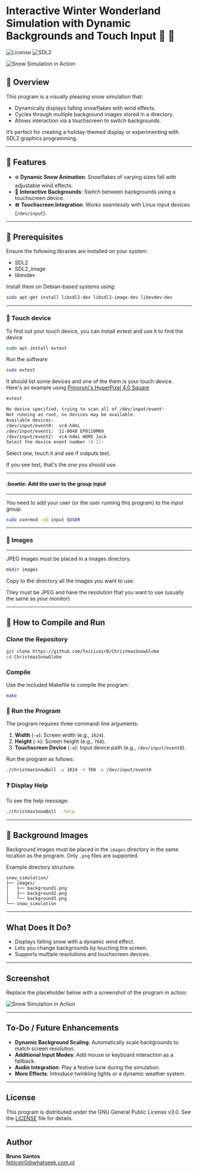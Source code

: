 # Interactive Winter Wonderland Simulation with Dynamic Backgrounds and Touch Input :christmas_tree: :santa:
![License](https://img.shields.io/badge/license-GPLv3-blue.svg) ![SDL2](https://img.shields.io/badge/dependency-SDL2-blue.svg)

![Snow Simulation in Action](example_screenshot.png)

## :guitar: Overview

This program is a visually pleasing snow simulation that:
- Dynamically displays falling snowflakes with wind effects.
- Cycles through multiple background images stored in a directory.
- Allows interaction via a touchscreen to switch backgrounds.

It’s perfect for creating a holiday-themed display or experimenting with SDL2 graphics programming.

---

## :mega: Features

- :snowflake: **Dynamic Snow Animation**: Snowflakes of varying sizes fall with adjustable wind effects.
- :rice_scene: **Interactive Backgrounds**: Switch between backgrounds using a touchscreen device.
- :phone: **Touchscreen Integration**: Works seamlessly with Linux input devices (`/dev/input`).

---

## :pushpin: Prerequisites

Ensure the following libraries are installed on your system:

- SDL2
- SDL2_image
- libevdev

Install them on Debian-based systems using:

```bash
sudo apt-get install libsdl2-dev libsdl2-image-dev libevdev-dev
```
---
### :wave: Touch device
To find out your touch device, you can install evtest and use it to find the device
```bash
sudo apt install evtest
```
Run the software
```bash
sudo evtest
```
It should list some devices and one of the them is your touch device.  
Here's an example using [Pimoroni's HyperPixel 4.0 Square](https://shop.pimoroni.com/products/hyperpixel-4-square?variant=30138251444307)

```bash
evtest 

No device specified, trying to scan all of /dev/input/event*
Not running as root, no devices may be available.
Available devices:
/dev/input/event0:	vc4-hdmi
/dev/input/event1:	11-0048 EP0110M09
/dev/input/event2:	vc4-hdmi HDMI Jack
Select the device event number [0-2]: 
```
Select one, touch it and see if outputs text. 

If you see text, that's the one you should use.

---
#### :bowtie: Add the user to the group input
---
You need to add your user (or the user running this program) to the *input* group. 
```bash
sudo usermod -aG input $USER
```

---
### :rice_scene: Images
---
JPEG images must be placed in a images directory. 
```bash
mkdir images
```
Copy to the directory all the images you want to use. 

They must be JPEG and have the resolution that you want to use (usually the same as your monitor)

---
## :rocket: How to Compile and Run

### Clone the Repository
```bash
git clone https://github.com/feiticeir0/ChristmasSnowGlobe
cd ChristmasSnowGlobe
```

### Compile
Use the included Makefile to compile the program:
```bash
make
```

### :bicyclist: Run the Program
The program requires three command-line arguments:
1. **Width** (`-w`): Screen width (e.g., `1024`).
2. **Height** (`-h`): Screen height (e.g., `768`).
3. **Touchscreen Device** (`-e`): Input device path (e.g., `/dev/input/event0`).

Run the program as follows:
```bash
./christmasSnowBall -w 1024 -h 768 -e /dev/input/event0
```

### :question: Display Help
To see the help message:
```bash
./christmasSnowBall --help
```

---

## :rice_scene: Background Images

Background images must be placed in the `images` directory in the same location as the program. Only `.png` files are supported.

Example directory structure:
```
snow_simulation/
├── images/
│   ├── background1.png
│   ├── background2.png
│   └── background3.png
└── snow_simulation
```

---

## What Does It Do?

- Displays falling snow with a dynamic wind effect.
- Lets you change backgrounds by touching the screen.
- Supports multiple resolutions and touchscreen devices.

---

## Screenshot

Replace the placeholder below with a screenshot of the program in action:

![Snow Simulation in Action](example_screenshot.png)

---

## To-Do / Future Enhancements

- **Dynamic Background Scaling**: Automatically scale backgrounds to match screen resolution.
- **Additional Input Modes**: Add mouse or keyboard interaction as a fallback.
- **Audio Integration**: Play a festive tune during the simulation.
- **More Effects**: Introduce twinkling lights or a dynamic weather system.

---

## License

This program is distributed under the GNU General Public License v3.0. See the [LICENSE](LICENSE) file for details.

---

## Author

**Bruno Santos**  
<feiticeir0@whatgeek.com.pt>

